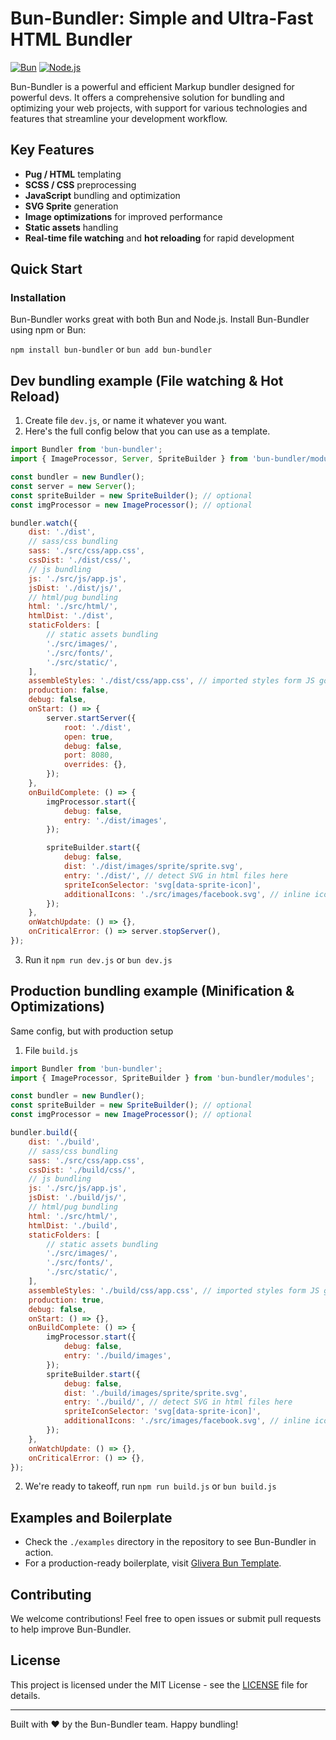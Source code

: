 # Bun-Bundler: Simple and Ultra-Fast HTML Bundler

[![Bun](https://img.shields.io/badge/Bun-Compatible-brightgreen.svg)](https://bun.sh/)
[![Node.js](https://img.shields.io/badge/Node.js-Compatible-brightgreen.svg)](https://nodejs.org/)

Bun-Bundler is a powerful and efficient Markup bundler designed for powerful devs. 
It offers a comprehensive solution for bundling and optimizing your web projects, 
with support for various technologies and features that streamline your development workflow.

## Key Features

- **Pug / HTML** templating
- **SCSS / CSS** preprocessing
- **JavaScript** bundling and optimization
- **SVG Sprite** generation
- **Image optimizations** for improved performance
- **Static assets** handling
- **Real-time file watching** and **hot reloading** for rapid development

## Quick Start

### Installation

Bun-Bundler works great with both Bun and Node.js. Install Bun-Bundler using npm or Bun:

`npm install bun-bundler`
or
`bun add bun-bundler`

## Dev bundling example (File watching & Hot Reload)

1. Create file `dev.js`, or name it whatever you want.
2. Here's the full config below that you can use as a template.

```javascript
import Bundler from 'bun-bundler';
import { ImageProcessor, Server, SpriteBuilder } from 'bun-bundler/modules';

const bundler = new Bundler();
const server = new Server();
const spriteBuilder = new SpriteBuilder(); // optional
const imgProcessor = new ImageProcessor(); // optional

bundler.watch({
	dist: './dist',
	// sass/css bundling
	sass: './src/css/app.css',
	cssDist: './dist/css/',
	// js bundling
	js: './src/js/app.js',
	jsDist: './dist/js/',
	// html/pug bundling
	html: './src/html/',
	htmlDist: './dist',
	staticFolders: [
		// static assets bundling
		'./src/images/',
		'./src/fonts/',
		'./src/static/',
	],
	assembleStyles: './dist/css/app.css', // imported styles form JS goes here
	production: false,
	debug: false,
	onStart: () => {
		server.startServer({
			root: './dist',
			open: true,
			debug: false,
			port: 8080,
			overrides: {},
		});
	},
	onBuildComplete: () => {
		imgProcessor.start({
			debug: false,
			entry: './dist/images',
		});

		spriteBuilder.start({
			debug: false,
			dist: './dist/images/sprite/sprite.svg',
			entry: './dist/', // detect SVG in html files here
			spriteIconSelector: 'svg[data-sprite-icon]',
			additionalIcons: './src/images/facebook.svg', // inline icons, you want to add
		});
	},
	onWatchUpdate: () => {},
	onCriticalError: () => server.stopServer(),
});
```

3. Run it `npm run dev.js` or `bun dev.js`

## Production bundling example (Minification & Optimizations)

Same config, but with production setup

1. File `build.js`

```javascript
import Bundler from 'bun-bundler';
import { ImageProcessor, SpriteBuilder } from 'bun-bundler/modules';

const bundler = new Bundler();
const spriteBuilder = new SpriteBuilder(); // optional
const imgProcessor = new ImageProcessor(); // optional

bundler.build({
	dist: './build',
	// sass/css bundling
	sass: './src/css/app.css',
	cssDist: './build/css/',
	// js bundling
	js: './src/js/app.js',
	jsDist: './build/js/',
	// html/pug bundling
	html: './src/html/',
	htmlDist: './build',
	staticFolders: [
		// static assets bundling
		'./src/images/',
		'./src/fonts/',
		'./src/static/',
	],
	assembleStyles: './build/css/app.css', // imported styles form JS goes here
	production: true,
	debug: false,
	onStart: () => {},
	onBuildComplete: () => {
		imgProcessor.start({
			debug: false,
			entry: './build/images',
		});
		spriteBuilder.start({
			debug: false,
			dist: './build/images/sprite/sprite.svg',
			entry: './build/', // detect SVG in html files here
			spriteIconSelector: 'svg[data-sprite-icon]',
			additionalIcons: './src/images/facebook.svg', // inline icons, you want to add
		});
	},
	onWatchUpdate: () => {},
	onCriticalError: () => {},
});
```

2. We're ready to takeoff, run `npm run build.js` or `bun build.js`

## Examples and Boilerplate

- Check the `./examples` directory in the repository to see Bun-Bundler in action.
- For a production-ready boilerplate, visit [Glivera Bun Template](https://github.com/glivera-team/glivera-bun-template).

## Contributing

We welcome contributions! Feel free to open issues or submit pull requests to help improve Bun-Bundler.

## License

This project is licensed under the MIT License - see the [LICENSE](LICENSE) file for details.

---

Built with ❤️ by the Bun-Bundler team. Happy bundling!
